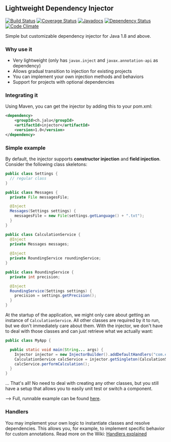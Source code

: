## Lightweight Dependency Injector
[![Build Status](https://travis-ci.org/ljacqu/DependencyInjector.svg?branch=master)](https://travis-ci.org/ljacqu/DependencyInjector)
[![Coverage Status](https://coveralls.io/repos/github/ljacqu/DependencyInjector/badge.svg?branch=master)](https://coveralls.io/github/ljacqu/DependencyInjector?branch=master)
[![Javadocs](http://www.javadoc.io/badge/ch.jalu/injector.svg)](http://www.javadoc.io/doc/ch.jalu/injector)
[![Dependency Status](https://www.versioneye.com/user/projects/5768397dfdabcd004d3fcbd1/badge.svg?style=flat)](https://www.versioneye.com/user/projects/5768397dfdabcd004d3fcbd1)
[![Code Climate](https://codeclimate.com/github/ljacqu/DependencyInjector/badges/gpa.svg)](https://codeclimate.com/github/ljacqu/DependencyInjector)

Simple but customizable dependency injector for Java 1.8 and above.


### Why use it
- Very lightweight (only has `javax.inject` and `javax.annotation-api` as dependency)
- Allows gradual transition to injection for existing projects
- You can implement your own injection methods and behaviors
- Support for projects with optional dependencies

### Integrating it
Using Maven, you can get the injector by adding this to your pom.xml:

```xml
<dependency>
    <groupId>ch.jalu</groupId>
    <artifactId>injector</artifactId>
    <version>1.0</version>
</dependency>
```

### Simple example
By default, the injector supports **constructor injection** and **field injection**.
Consider the following class skeletons:

```java
public class Settings {
  // regular class
}

public class Messages {
  private File messagesFile;

  @Inject
  Messages(Settings settings) {
    messagesFile = new File(settings.getLanguage() + ".txt");
  }
}

public class CalculationService {
  @Inject
  private Messages messages;
  
  @Inject
  private RoundingService roundingService;
}

public class RoundingService {
  private int precision;

  @Inject
  RoundingService(Settings settings) {
    precision = settings.getPrecision();
  }
}
```

At the startup of the application, we might only care about getting an instance of `CalculationService`. All other
classes are required by it to run, but we don't immediately care about them. With the injector, we don't have to
deal with those classes and can just retrieve what we actually want:

```java
public class MyApp {

  public static void main(String... args) {
    Injector injector = new InjectorBuilder().addDefaultHandlers("com.example.my.project").create();
    CalculationService calcService = injector.getSingleton(CalculationService.class);
    calcService.performCalculation();
  }
}
```

... That's all! No need to deal with creating any other classes, but you still have a setup that allows you to easily
unit test or switch a component.

--> Full, runnable example can be found [here](https://github.com/ljacqu/DependencyInjector/tree/master/injector/src/test/java/ch/jalu/injector/demo).

### Handlers
You may implement your own logic to instantiate classes and resolve dependencies. This allows you, for example, to
implement specific behavior for custom annotations.
Read more on the Wiki: [Handlers explained](https://github.com/ljacqu/DependencyInjector/wiki/Handlers)
